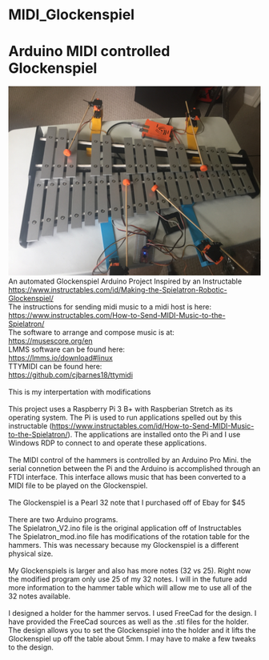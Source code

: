 # MIDI_Glockenspiel
# Arduino MIDI controlled Glockenspiel
![Client Photo](https://github.com/bonnette/AutoGlockenspiel/blob/master/photos/ful_pic3.jpg)
<br/>
An automated Glockenspiel Arduino Project
Inspired by an Instructable
</br>
https://www.instructables.com/id/Making-the-Spielatron-Robotic-Glockenspiel/
</br>
The instructions for sending midi music to a midi host is here:</br>
https://www.instructables.com/How-to-Send-MIDI-Music-to-the-Spielatron/ </br>
The software to arrange and compose music is at:</br>
https://musescore.org/en </br>
LMMS software can be found here:</br>
https://lmms.io/download#linux</br>
TTYMIDI can be found here:</br>
https://github.com/cjbarnes18/ttymidi</br></br>
This is my interpertation with modifications
</br></br>
This project uses a Raspberry Pi 3 B+ with Raspberian Stretch as its operating system. The Pi is used to run applications spelled out by this instructable (https://www.instructables.com/id/How-to-Send-MIDI-Music-to-the-Spielatron/). The applications are installed onto the Pi and I use Windows RDP to connect to and operate these applications.
</br></br>
The MIDI control of the hammers is controlled by an Arduino Pro Mini. the serial connetion between the Pi and the Arduino is accomplished through an FTDI interface. This interface allows music that has been converted to a MIDI file to be played on the Glockenspiel.
</br></br>
The Glockenspiel is a Pearl 32 note that I purchased off of Ebay for $45
</br></br>
There are two Arduino programs.</br>
The Spielatron_V2.ino file is the original application off of Instructables</br>
The Spielatron_mod.ino file has modifications of the rotation table for the hammers. This was necessary because my Glockenspiel is a different physical size.</br></br>
My Glockenspiels is larger and also has more notes (32 vs 25). Right now the modified program only use 25 of my 32 notes. I will in the future add more information to the hammer table which will allow me to use all of the 32 notes available.
</br></br>
I designed a holder for the hammer servos. I used FreeCad for the design. I have provided the FreeCad sources as well as the .stl files for the holder. The design allows you to set the Glockenspiel into the holder and it lifts the Glockenspiel up off the table about 5mm. I may have to make a few tweaks to the design.
